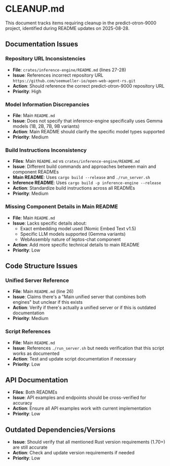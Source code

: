 # CLEANUP.md

This document tracks items requiring cleanup in the predict-otron-9000 project, identified during README updates on 2025-08-28.

## Documentation Issues

### Repository URL Inconsistencies
- **File**: `crates/inference-engine/README.md` (lines 27-28)
- **Issue**: References incorrect repository URL `https://github.com/seemueller-io/open-web-agent-rs.git`
- **Action**: Should reference the correct predict-otron-9000 repository URL
- **Priority**: High

### Model Information Discrepancies
- **File**: Main `README.md`
- **Issue**: Does not specify that inference-engine specifically uses Gemma models (1B, 2B, 7B, 9B variants)
- **Action**: Main README should clarify the specific model types supported
- **Priority**: Medium

### Build Instructions Inconsistency
- **Files**: Main `README.md` vs `crates/inference-engine/README.md`
- **Issue**: Different build commands and approaches between main and component READMEs
- **Main README**: Uses `cargo build --release` and `./run_server.sh`
- **Inference README**: Uses `cargo build -p inference-engine --release`
- **Action**: Standardize build instructions across all READMEs
- **Priority**: Medium

### Missing Component Details in Main README
- **File**: Main `README.md`
- **Issue**: Lacks specific details about:
  - Exact embedding model used (Nomic Embed Text v1.5)
  - Specific LLM models supported (Gemma variants)
  - WebAssembly nature of leptos-chat component
- **Action**: Add more specific technical details to main README
- **Priority**: Low

## Code Structure Issues

### Unified Server Reference
- **File**: Main `README.md` (line 26)
- **Issue**: Claims there's a "Main unified server that combines both engines" but unclear if this exists
- **Action**: Verify if there's actually a unified server or if this is outdated documentation
- **Priority**: Medium

### Script References
- **File**: Main `README.md`
- **Issue**: References `./run_server.sh` but needs verification that this script works as documented
- **Action**: Test and update script documentation if necessary
- **Priority**: Low

## API Documentation
- **Files**: Both READMEs
- **Issue**: API examples and endpoints should be cross-verified for accuracy
- **Action**: Ensure all API examples work with current implementation
- **Priority**: Low

## Outdated Dependencies/Versions
- **Issue**: Should verify that all mentioned Rust version requirements (1.70+) are still accurate
- **Action**: Check and update version requirements if needed
- **Priority**: Low